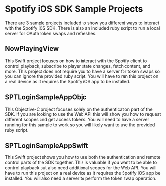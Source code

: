 # Spotify iOS SDK Sample Projects

There are 3 sample projects included to show you different ways to interact with the Spotify iOS SDK. There is also an included ruby script to run a local server for OAuth token swaps and refreshes.

## NowPlayingView

This Swift project focuses on how to interact with the Spotify client to control playback, subscribe to player state changes, fetch content, and more. This project does not require you to have a server for token swaps so you can ignore the provided ruby script. You will have to run this project on a real device as it requires the Spotify iOS app to be installed.

## SPTLoginSampleAppObjc

This Objective-C project focuses solely on the authentication part of the SDK. If you are looking to use the Web API this will show you how to request different scopes and get access tokens. You will need to have a server running for this sample to work so you will likely want to use the provided ruby script.

## SPTLoginSampleAppSwift

This Swift project shows you how to use both the authentication and remote control parts of the SDK together. This is valuable if you want to be able to control playback but also need additional scopes for the Web API. You will have to run this project on a real device as it requires the Spotify iOS app be installed. You will also need a server to perform the token swap operation.



